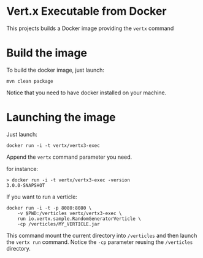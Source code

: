 # Vert.x Executable from Docker

This projects builds a Docker image providing the `vertx` command
 
# Build the image

To build the docker image, just launch:

`mvn clean package`

Notice that you need to have docker installed on your machine.

# Launching the image

Just launch:
 
`docker run -i -t vertx/vertx3-exec`

Append the `vertx` command parameter you need.

for instance:

```
> docker run -i -t vertx/vertx3-exec -version
3.0.0-SNAPSHOT 
```

If you want to run a verticle:

```
docker run -i -t -p 8080:8080 \ 
    -v $PWD:/verticles vertx/vertx3-exec \  
    run io.vertx.sample.RandomGeneratorVerticle \ 
    -cp /verticles/MY_VERTICLE.jar 
```

This command mount the current directory into `/verticles` and then launch the `vertx run` command. Notice the `-cp` 
parameter reusing the `/verticles` directory.
